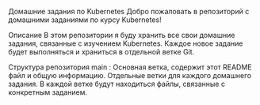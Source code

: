 Домашние задания по Kubernetes
    Добро пожаловать в репозиторий с домашними заданиями по курсу Kubernetes!

Описание
    В этом репозитории я буду хранить все свои домашние задания, связанные с изучением Kubernetes. Каждое новое задание будет выполняться и храниться в отдельной ветке Git.

Структура репозитория
    main : Основная ветка, содержит этот README файл и общую информацию.
    Отдельные ветки для каждого домашнего задания. В каждой ветке будут находиться файлы, связанные с конкретным заданием.